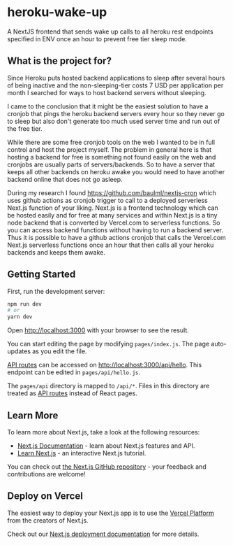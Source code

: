 # heroku-wake-up

A NextJS frontend that sends wake up calls to all heroku rest endpoints specified in ENV once an hour to prevent free tier sleep mode.

## What is the project for?

Since Heroku puts hosted backend applications to sleep after several hours of being inactive and the non-sleeping-tier costs 7 USD per application per month I searched for ways to host backend servers without sleeping.

I came to the conclusion that it might be the easiest solution to have a cronjob that pings the heroku backend servers every hour so they never go to sleep but also don't generate too much used server time and run out of the free tier.

While there are some free cronjob tools on the web I wanted to be in full control and host the project myself. The problem in general here is that hosting a backend for free is something not found easily on the web and cronjobs are usually parts of servers/backends. So to have a server that keeps all other backends on heroku awake you would need to have another backend online that does not go asleep.

During my research I found https://github.com/baulml/nextjs-cron which uses github actions as cronjob trigger to call to a deployed serverless Next.js function of your liking. Next.js is a frontend technology which can be hosted easily and for free at many services and within Next.js is a tiny node backend that is converted by Vercel.com to serverless functions. So you can access backend functions without having to run a backend server. Thus it is possible to have a github actions cronjob that calls the Vercel.com Next.js serverless functions once an hour that then calls all your heroku backends and keeps them awake.

## Getting Started

First, run the development server:

```bash
npm run dev
# or
yarn dev
```

Open [http://localhost:3000](http://localhost:3000) with your browser to see the result.

You can start editing the page by modifying `pages/index.js`. The page auto-updates as you edit the file.

[API routes](https://nextjs.org/docs/api-routes/introduction) can be accessed on [http://localhost:3000/api/hello](http://localhost:3000/api/hello). This endpoint can be edited in `pages/api/hello.js`.

The `pages/api` directory is mapped to `/api/*`. Files in this directory are treated as [API routes](https://nextjs.org/docs/api-routes/introduction) instead of React pages.

## Learn More

To learn more about Next.js, take a look at the following resources:

- [Next.js Documentation](https://nextjs.org/docs) - learn about Next.js features and API.
- [Learn Next.js](https://nextjs.org/learn) - an interactive Next.js tutorial.

You can check out [the Next.js GitHub repository](https://github.com/vercel/next.js/) - your feedback and contributions are welcome!

## Deploy on Vercel

The easiest way to deploy your Next.js app is to use the [Vercel Platform](https://vercel.com/new?utm_medium=default-template&filter=next.js&utm_source=create-next-app&utm_campaign=create-next-app-readme) from the creators of Next.js.

Check out our [Next.js deployment documentation](https://nextjs.org/docs/deployment) for more details.
